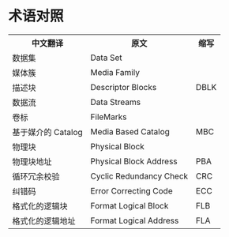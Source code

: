 # 术语对照

<table>
  <tr>
    <th>中文翻译</th><th>原文</th><th>缩写</th>
  </tr>
  <tr>
    <td>数据集</td><td>Data Set</td><td></td>
  </tr>
  <tr>
    <td>媒体簇</td><td>Media Family</td><td></td>
  </tr>
  <tr>
    <td>描述块</td><td>Descriptor Blocks</td><td>DBLK</td>
  </tr>
  <tr>
    <td>数据流</td><td>Data Streams</td><td></td>
  </tr>
  <tr>
    <td>卷标</td><td>FileMarks</td><td></td>
  </tr>
  <tr>
    <td>基于媒介的 Catalog</td><td>Media Based Catalog</td><td>MBC</td>
  </tr>
  <tr>
    <td>物理块</td><td>Physical Block</td><td></td>
  </tr>
  <tr>
    <td>物理块地址</td><td>Physical Block Address</td><td>PBA</td>
  </tr>
  <tr>
    <td>循环冗余校验</td><td>Cyclic Redundancy Check</td><td>CRC</td>
  </tr>
  <tr>
    <td>纠错码</td><td>Error Correcting Code</td><td>ECC</td>
  </tr>
  <tr>
    <td>格式化的逻辑块</td><td>Format Logical Block</td><td>FLB</td>
  </tr>
  <tr>
    <td>格式化的逻辑地址</td><td>Format Logical Address</td><td>FLA</td>
  </tr>
</table>
